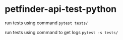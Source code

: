 # petfinder-api-test-python

run tests using command `pytest tests/`

run tests using command to get logs `pytest -s tests/`